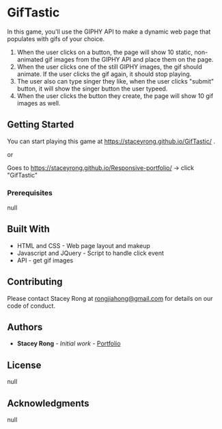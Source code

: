 # GifTastic

In this game, you'll use the GIPHY API to make a dynamic web page that populates with gifs of your choice.

1. When the user clicks on a button, the page will show 10 static, non-animated gif images from the GIPHY API and place them on the page.
2. When the user clicks one of the still GIPHY images, the gif should animate. If the user clicks the gif again, it should stop playing.
3. The user also can type singer they like, when the user clicks "submit" button, it will show the singer button the user typeed.
4. When the user clicks the button they create, the page will show 10 gif images as well.


## Getting Started

You can start playing this game at https://staceyrong.github.io/GifTastic/ .

or

Goes to https://staceyrong.github.io/Responsive-portfolio/ -> click "GifTastic"

### Prerequisites

null


## Built With

* HTML and CSS - Web page layout and makeup
* Javascript and JQuery - Script to handle click event
* API - get gif images


## Contributing

Please contact Stacey Rong at rongjiahong@gmail.com for details on our code of conduct.

## Authors

* **Stacey Rong** - *Initial work* - [Portfolio](https://staceyrong.github.io/Responsive-portfolio/index.html)


## License

null

## Acknowledgments

null
